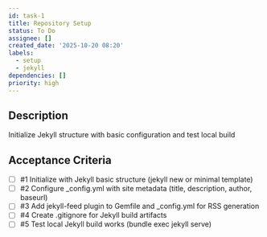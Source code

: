 ```yaml
---
id: task-1
title: Repository Setup
status: To Do
assignee: []
created_date: '2025-10-20 08:20'
labels:
  - setup
  - jekyll
dependencies: []
priority: high
---
```


## Description

<!-- SECTION:DESCRIPTION:BEGIN -->
Initialize Jekyll structure with basic configuration and test local build
<!-- SECTION:DESCRIPTION:END -->

## Acceptance Criteria
<!-- AC:BEGIN -->
- [ ] #1 Initialize with Jekyll basic structure (jekyll new or minimal template)
- [ ] #2 Configure _config.yml with site metadata (title, description, author, baseurl)
- [ ] #3 Add jekyll-feed plugin to Gemfile and _config.yml for RSS generation
- [ ] #4 Create .gitignore for Jekyll build artifacts
- [ ] #5 Test local Jekyll build works (bundle exec jekyll serve)
<!-- AC:END -->
